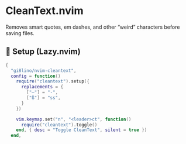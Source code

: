 # CleanText.nvim

Removes smart quotes, em dashes, and other “weird” characters before saving files.

## 🔧 Setup (Lazy.nvim)

```lua
{
  "gi8lino/nvim-cleantext",
  config = function()
    require("cleantext").setup({
      replacements = {
        ["—"] = "-",
        ["ß"] = "ss",
      }
    })

    vim.keymap.set("n", "<leader>ct", function()
      require("cleantext").toggle()
    end, { desc = "Toggle CleanText", silent = true })
  end,
```
